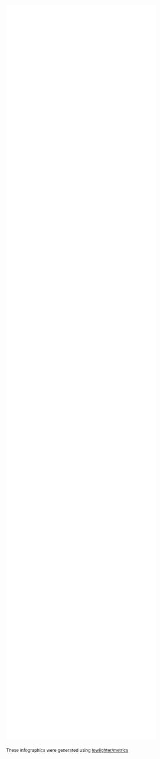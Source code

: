 <picture>
  <img width="80%" align="center" src="/github-metrics.svg" alt="Metrics">
</picture>

<sub>These infographics were generated using [lowlighter/metrics](https://github.com/lowlighter/metrics)</sub>
